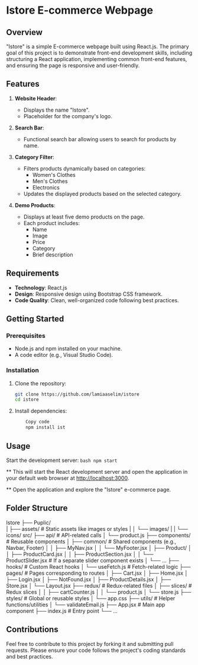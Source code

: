 # Istore E-commerce Webpage

## Overview

"Istore" is a simple E-commerce webpage built using React.js. The primary goal of this project is to demonstrate front-end development skills, including structuring a React application, implementing common front-end features, and ensuring the page is responsive and user-friendly.

## Features

1. **Website Header**:
   - Displays the name "Istore".
   - Placeholder for the company's logo.

2. **Search Bar**:
   - Functional search bar allowing users to search for products by name.

3. **Category Filter**:
   - Filters products dynamically based on categories:
     - Women's Clothes
     - Men's Clothes
     - Electronics
   - Updates the displayed products based on the selected category.

4. **Demo Products**:
   - Displays at least five demo products on the page.
   - Each product includes:
     - Name
     - Image
     - Price
     - Category
     - Brief description

## Requirements

- **Technology**: React.js
- **Design**: Responsive design using Bootstrap CSS framework.
- **Code Quality**: Clean, well-organized code following best practices.

## Getting Started

### Prerequisites

- Node.js and npm installed on your machine.
- A code editor (e.g., Visual Studio Code).

### Installation

1. Clone the repository:

   ```bash
   git clone https://github.com/lamiaaselim/istore
   cd istore

2. Install dependencies:

    ```bash
        Copy code
        npm install ist

## Usage

Start the development server:
    ```bash
        npm start
    ```

** This will start the React development server and open the application in your default web browser at <http://localhost:3000>.

** Open the application and explore the "Istore" e-commerce page.

## Folder Structure

Istore
├── Puplic/  
|    ├── assets/                    # Static assets like images or styles
|    │   └── images/
|    |   └── icons/
src/
├── api/                       # API-related calls
│   └── product.js
├── components/                # Reusable components
│   ├── common/                # Shared components (e.g., Navbar, Footer)
│   │   ├── MyNav.jsx
│   │   └── MyFooter.jsx
│   ├── Product/
│   │   ├── ProductCard.jsx
│   │   ├── ProductSection.jsx
│   │   └── ProductSlider.jsx  # If a separate slider component exists
│   └── ...
├── hooks/                     # Custom React hooks
│   └── useFetch.js            # Fetch-related logic
├── pages/                     # Pages corresponding to routes
│   ├── Cart.jsx
│   ├── Home.jsx
│   ├── Login.jsx
│   ├── NotFound.jsx
│   ├── ProductDetails.jsx
│   ├── Store.jsx
│   └── Layout.jsx
├── redux/                     # Redux-related files
│   ├── slices/                # Redux slices
│   │   ├── cartCounter.js
│   │   └── product.js
│   └── store.js
├── styles/                    # Global or reusable styles
│   └── app.css
├── utils/                     # Helper functions/utilities
│   └── validateEmail.js
├── App.jsx                    # Main app component
├── index.js                   # Entry point
└── ...

## Contributions

Feel free to contribute to this project by forking it and submitting pull requests. Please ensure your code follows the project's coding standards and best practices.

